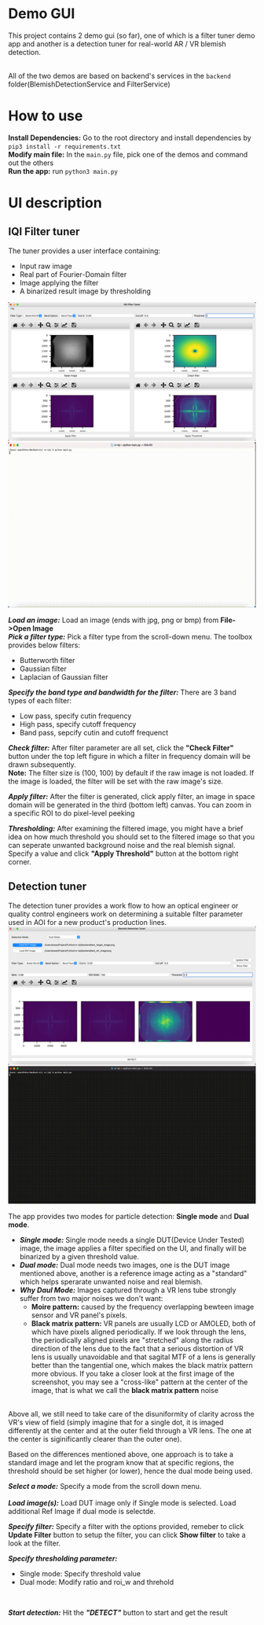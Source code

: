 # Demo GUI
This project contains 2 demo gui (so far), one of which is a filter tuner demo app and another is a detection tuner for real-world AR / VR blemish detection. <br /><br />

All of the two demos are based on backend's services in the ```backend``` folder(BlemishDetectionService and FilterService)

# How to use
**Install Dependencies:** Go to the root directory and install dependencies by ```pip3 install -r requirements.txt``` <br />
**Modify main file:** In the ```main.py``` file, pick one of the demos and command out the others <br />
**Run the app:** run ```python3 main.py```

# UI description
## IQI Filter tuner
The tuner provides a user interface containing:
- Input raw image
- Real part of Fourier-Domain filter
- Image applying the filter
- A binarized result image by thresholding

![demo_gui_filter_tuner](https://github.com/ylin1992/image-quality-inspection-kit/blob/main/screenshot/IQI_filter_tuner.png)
![demo_gui_filter_tuner](https://github.com/ylin1992/image-quality-inspection-kit/blob/main/screenshot/filter_tuner_demo.gif)

***Load an image:*** Load an image (ends with jpg, png or bmp) from **File->Open Image** <br />
***Pick a filter type:***  Pick a filter type from the scroll-down menu. The toolbox provides below filters:
- Butterworth filter
- Gaussian filter
- Laplacian of Gaussian filter

***Specify the band type and bandwidth for the filter:*** There are 3 band types of each filter:
- Low pass, specify cutin frequency
- High pass, specify cutoff frequency
- Band pass, sepcify cutin and cutoff frequenct

***Check filter:*** After filter parameter are all set, click the **"Check Filter"** button under the top left figure in which a filter in frequency domain will be drawn subsequently. <br />
**Note:** The filter size is (100, 100) by default if the raw image is not loaded. If the image is loaded, the filter will be set with the raw image's size.

***Apply filter:*** After the filter is generated, click apply filter, an image in space domain will be generated in the third (bottom left) canvas. You can zoom in a specific ROI to do pixel-level peeking

***Thresholding:*** After examining the filtered image, you might have a brief idea on how much threshold you should set to the filtered image so that you can seperate unwanted background noise and the real blemish signal. Specify a value and click **"Apply Threshold"** button at the bottom right corner.
<br />

## Detection tuner
The detection tuner provides a work flow to how an optical engineer or quality control engineers work on determining a suitable filter parameter used in AOI for a new product's production lines.  
![demo_gui_dection_tuner](https://github.com/ylin1992/image-quality-inspection-kit/blob/main/screenshot/detection_tuner.png)
![demo_gui_dection_tuner](https://github.com/ylin1992/image-quality-inspection-kit/blob/main/screenshot/detection_tuner.gif)

The app provides two modes for particle detection: **Single mode** and **Dual mode**.
- ***Single mode:*** Single mode needs a single DUT(Device Under Tested) image, the image applies a filter specified on the UI, and finally will be binarized by a given threshold value.
- ***Dual mode:*** Dual mode needs two images, one is the DUT image mentioned above, another is a reference image acting as a "standard" which helps sperarate unwanted noise and real blemish.
- ***Why Daul Mode:*** Images captured through a VR lens tube strongly suffer from two major noises we don't want:
  - **Moire pattern:** caused by the frequency overlapping bewteen image sensor and VR panel's pixels.
  - **Black matrix pattern:** VR panels are usually LCD or AMOLED, both of which have pixels aligned periodically. If we look through the lens, the periodically aligned pixels are "stretched" along the radius direction of the lens due to the fact that a serious distortion of VR lens is usually unavoidable and that sagital MTF of a lens is generally better than the tangential one, which makes the black matrix pattern more obvious. If you take a closer look at the first image of the screenshot, you may see a "cross-like" pattern at the center of the image, that is what we call the **black matrix pattern** noise <br /><br />

Above all, we still need to take care of the disuniformity of clarity across the VR's view of field (simply imagine that for a single dot, it is imaged differently at the center and at the outer field through a VR lens. The one at the center is siginificantly clearer than the outer one). <br />

Based on the differences mentioned above, one approach is to take a standard image and let the program know that at specific regions, the threshold should be set higher (or lower), hence the dual mode being used.

***Select a mode:*** Specify a mode from the scroll down menu.
<br />
<br />
***Load image(s):*** Load DUT image only if Single mode is selected. Load additional Ref Image if dual mode is selectde.
<br />

***Specify filter:*** Specify a filter with the options provided, remeber to click **Update Filter** button to setup the filter, you can click **Show filter** to take a look at the filter.
<br />

***Specify thresholding parameter:***
- Single mode: Specify threshold value
- Dual mode: Modify ratio and roi_w and threhold
<br />

***Start detection:*** Hit the ***"DETECT"*** button to start and get the result
